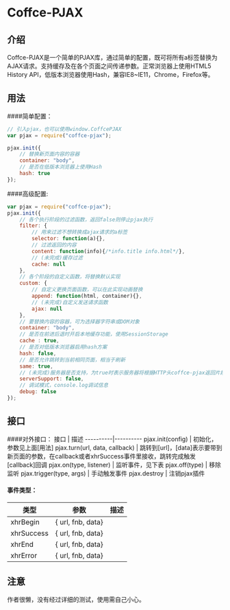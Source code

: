 # Coffce-PJAX

## 介绍
Coffce-PJAX是一个简单的PJAX库，通过简单的配置，既可将所有a标签替换为AJAX请求。支持缓存及在各个页面之间传递参数。正常浏览器上使用HTML5 History API，低版本浏览器使用Hash，兼容IE8~IE11，Chrome，Firefox等。

## 用法
####简单配置：
``` javascript
// 引入pjax，也可以使用window.CoffcePJAX
var pjax = require("coffce-pjax");

pjax.init({
    // 替换新页面内容的容器
    container: "body",
    // 是否在低版本浏览器上使用Hash
    hash: true
});
```
####高级配置:
``` javascript
var pjax = require("coffce-pjax");
pjax.init({
    // 各个执行阶段的过滤函数，返回false则停止pjax执行
    filter: {
        // 用来过滤不想转换成ajax请求的a标签
        selector: function(a){},
        // 过滤返回的内容
        content: function(info){/*info.title info.html*/},
        // (未完成)缓存过滤
        cache: null
    },
    // 各个阶段的自定义函数，将替换默认实现
    custom: {
        // 自定义更换页面函数，可以在此实现动画替换
        append: function(html, container){},
        // (未完成)自定义发送请求函数
        ajax: null
    },
    // 要替换内容的容器，可为选择器字符串或DOM对象
    container: "body",
    // 是否在前进后退时开启本地缓存功能，使用SessionStorage
    cache : true,
    // 是否对低版本浏览器启用hash方案
    hash: false,
    // 是否允许跳转到当前相同页面，相当于刷新
    same: true,
    // (未完成)服务器是否支持，为true时表示服务器将根据HTTP头coffce-pjax返回片段HTML，为false时表示服务器将返回整个页面html，由插件内部获取需要片段
    serverSupport: false,
    // 调试模式，console.log调试信息
    debug: false
});
```

## 接口
####对外接口：
接口      | 描述
----------|----------
pjax.init(config) | 初始化，参数见上面[用法]
pjax.turn(url, data, callback) | 跳转到[url]，[data]表示要带到新页面的参数，在callback或者xhrSuccess事件里接收，跳转完成触发[callback]回调
pjax.on(type, listener) | 监听事件，见下表
pjax.off(type) | 移除监听
pjax.trigger(type, args) | 手动触发事件
pjax.destroy | 注销pjax插件

#### 事件类型：
类型 | 参数 | 描述
-----|------|------
xhrBegin | { url, fnb, data} | 
xhrSuccess | { url, fnb, data} | 
xhrEnd | { url, fnb, data} | 
xhrError | { url, fnb, data} | 


## 注意
作者很懒，没有经过详细的测试，使用需自己小心。
